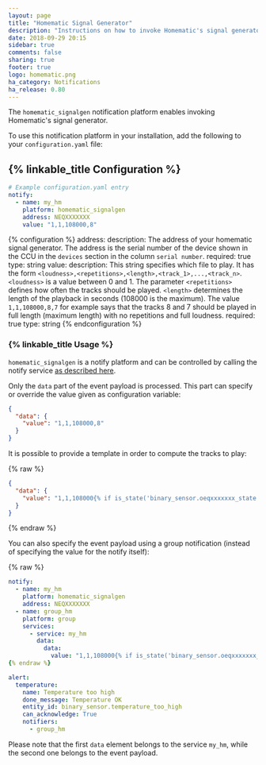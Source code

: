 ```yaml
---
layout: page
title: "Homematic Signal Generator"
description: "Instructions on how to invoke Homematic's signal generator from Home Assistant."
date: 2018-09-29 20:15
sidebar: true
comments: false
sharing: true
footer: true
logo: homematic.png
ha_category: Notifications
ha_release: 0.80
---
```


The `homematic_signalgen` notification platform enables invoking Homematic's signal generator.

To use this notification platform in your installation, add the following to your `configuration.yaml` file:

## {% linkable_title Configuration %}

```yaml
# Example configuration.yaml entry
notify:
  - name: my_hm
    platform: homematic_signalgen
    address: NEQXXXXXXX
    value: "1,1,108000,8"
```

{% configuration %}
address:
  description: The address of your homematic signal generator. The address is the serial number of the device shown in the CCU in the `devices` section in the column `serial number`.
  required: true
  type: string
value:
  description: This string specifies which file to play. It has the form `<loudness>,<repetitions>,<length>,<track_1>,...,<track_n>`. `<loudness>` is a value between 0 and 1. The parameter `<repetitions>` defines how often the tracks should be played. `<length>` determines the length of the playback in seconds (108000 is the maximum). The value `1,1,108000,8,7` for example says that the tracks 8 and 7 should be played in full length (maximum length) with no repetitions and full loudness.
  required: true
  type: string
{% endconfiguration %}

### {% linkable_title Usage %}

`homematic_signalgen` is a notify platform and can be controlled by calling the notify service [as described here](/components/notify/).

Only the `data` part of the event payload is processed. This part can specify or override the value given as configuration variable:

```json
{
  "data": {
    "value": "1,1,108000,8"
  }
}
```

It is possible to provide a template in order to compute the tracks to play:

{% raw %}
```json
{
  "data": {
    "value": "1,1,108000{% if is_state('binary_sensor.oeqxxxxxxx_state', 'on') %},1{% endif %}{% if is_state('binary_sensor.oeqxxxxxxx_state', 'on') %},2{% endif %}"
  }
}
```
{% endraw %}

You can also specify the event payload using a group notification (instead of specifying the value for the notify itself):

{% raw %}
```yaml
notify:
  - name: my_hm
    platform: homematic_signalgen
    address: NEQXXXXXXX
  - name: group_hm
    platform: group
    services:
      - service: my_hm
        data:
          data:
            value: "1,1,108000{% if is_state('binary_sensor.oeqxxxxxxx_state', 'on') %},1{% endif %}{% if is_state('binary_sensor.oeqxxxxxxx_state', 'on') %},2{% endif %}"
{% endraw %}

alert:
  temperature:
    name: Temperature too high
    done_message: Temperature OK
    entity_id: binary_sensor.temperature_too_high
    can_acknowledge: True
    notifiers:
      - group_hm
```

Please note that the first `data` element belongs to the service `my_hm`, while the second one belongs to the event payload.
